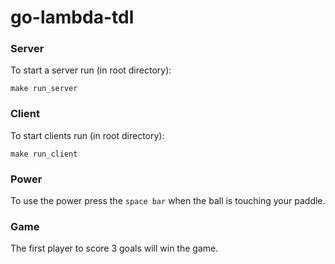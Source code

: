 # go-lambda-tdl

### Server

To start a server run (in root directory):
```
make run_server
```

### Client

To start clients run (in root directory):
```
make run_client
```

### Power

To use the power press the `space bar` when the ball is touching your paddle.

### Game

The first player to score 3 goals will win the game.